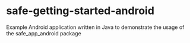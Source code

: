 # safe-getting-started-android
Example Android application written in Java to demonstrate the usage of the safe_app_android package
